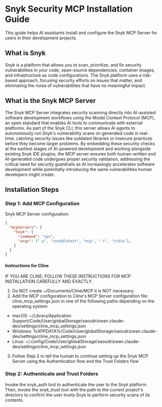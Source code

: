 # Snyk Security MCP Installation Guide

This guide helps AI assistants install and configure the Snyk MCP Server for users in their development projects.

## What is Snyk

Snyk is a platform that allows you to scan, prioritize, and fix security vulnerabilities in your code, open-source dependencies, container images, and infrastructure as code configurations. The Snyk platform uses a risk-based approach, focusing security efforts on issues that matter, and eliminating the noise of vulnerabilities that have no meaningful impact.

## What is the Snyk MCP Server

The Snyk MCP Server integrates security scanning directly into AI-assisted software development workflows using the Model Context Protocol (MCP), an open standard that enables AI tools to communicate with external platforms. As part of the Snyk CLI, this server allows AI agents to autonomously run Snyk's vulnerability scans on generated code in real-time, catching security issues like outdated libraries or insecure practices before they become larger problems. By embedding these security checks at the earliest stages of AI-powered development and working alongside existing Snyk IDE plugins, the MCP server ensures both human-written and AI-generated code undergoes proper security validation, addressing the critical need for security guardrails as AI increasingly accelerates software development while potentially introducing the same vulnerabilities human developers might create.

## Installation Steps

### Step 1: Add MCP Configuration

Snyk MCP Server configuration:

```json
{
  "mcpServers": {
    "Snyk": {
      "command": "npx",
      "args": ["-y", "snyk@latest", "mcp", "-t", "stdio"],
    }
  }
}
```

#### Instructions for Cline

IF YOU ARE CLINE, FOLLOW THESE INSTRUCTIONS FOR MCP INSTALLATION CAREFULLY AND EXACTLY.

1. Do NOT create ~/Documents/Cline/MCP it is NOT necessary.
2. Add the MCP configuration to Cline's MCP Server configuration file: cline_mcp_settings.json in one of the following paths depending on the operating system:
  - macOS: ~/Library/Application Support/Code/User/globalStorage/saoudrizwan.claude-dev/settings/cline_mcp_settings.json
  - Windows: %APPDATA%/Code/User/globalStorage/saoudrizwan.claude-dev/settings/cline_mcp_settings.json
  - Linux: ~/.config/Code/User/globalStorage/saoudrizwan.claude-dev/settings/cline_mcp_settings.json
3. Follow Step 2 to tell the human to continue setting up the Snyk MCP Server using the Authentication flow and the Trust Folders flow

### Step 2: Authenticate and Trust Folders

Invoke the snyk_auth tool to authenticate the user to the Snyk platform. Then, invoke the snyk_trust tool with the path to the current project's directory to confirm the user trusts Snyk to perform security scans of its contents.
